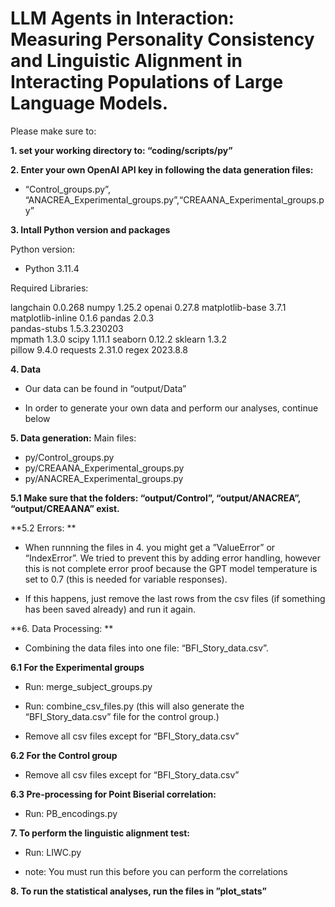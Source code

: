 # LLM Agents in Interaction: Measuring Personality Consistency and Linguistic Alignment in Interacting Populations of Large Language Models.

Please make sure to:

**1. set your working directory to: “coding/scripts/py”**

**2. Enter your own OpenAI API key in following the data generation files:**

- “Control_groups.py”, “ANACREA_Experimental_groups.py”,“CREAANA_Experimental_groups.py”

**3. Intall Python version and packages**

Python version:

- Python 3.11.4

Required Libraries:

langchain                 0.0.268
numpy                     1.25.2
openai                    0.27.8 
matplotlib-base           3.7.1             
matplotlib-inline         0.1.6
pandas                    2.0.3           
pandas-stubs              1.5.3.230203    
mpmath                    1.3.0
scipy                     1.11.1
seaborn                   0.12.2
sklearn				     1.3.2           
pillow                    9.4.0
requests                  2.31.0
regex                     2023.8.8

**4. Data**

- Our data can be found in “output/Data”

- In order to generate your own data and perform our analyses, continue below

**5. Data generation:**
Main files:
- py/Control_groups.py
- py/CREAANA_Experimental_groups.py
- py/ANACREA_Experimental_groups.py

**5.1 Make sure that the folders: “output/Control”, “output/ANACREA”, “output/CREAANA” exist.**


**5.2 Errors: **
- When runnning the files in 4. you might get a ”ValueError” or “IndexError”. We tried to prevent this by adding error handling, however this is not complete error proof because the GPT model temperature is set to 0.7 (this is needed for variable responses). 

- If this happens, just remove the last rows from the csv files (if something has been saved already) and run it again.


**6. Data Processing: **

- Combining the data files into one file: “BFI_Story_data.csv”.

**6.1 For the Experimental groups**
- Run: merge_subject_groups.py
- Run: combine_csv_files.py  (this will also generate the “BFI_Story_data.csv” file for the control group.)

- Remove all csv files except for “BFI_Story_data.csv”

**6.2 For the Control group**
- Remove all csv files except for “BFI_Story_data.csv”


**6.3 Pre-processing for Point Biserial correlation:**
- Run: PB_encodings.py

**7. To perform the linguistic alignment test:**
- Run: LIWC.py

- note: You must run this before you can perform the correlations

**8. To run the statistical analyses, run the files in ”plot_stats”**


